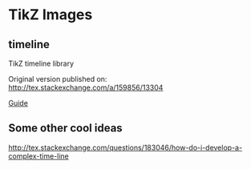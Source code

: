 TikZ Images
========

## timeline

TikZ timeline library

Original version published on:
http://tex.stackexchange.com/a/159856/13304

[Guide](http://latex-cookbook.net/articles/timeline/)

## Some other cool ideas

http://tex.stackexchange.com/questions/183046/how-do-i-develop-a-complex-time-line

